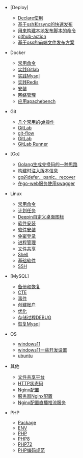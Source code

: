 - [Deploy]
  - [Declare使用](deploy/declare.md)
  - [基于ssh和rsync的快速发布](deploy/deploy.md)
  - [用来构建本地发布脚本的命令](deploy/deploy2.md)
  - [github-action](deploy/github-action.md)
  - [基于oss的前端文件发布方案](deploy/基于oss的前端文件发布方案.md)


- Docker
  - [常用命令](docker/cmd.md)
  - [实践Gitlab](docker/docker-gitlab.md)
  - [实践Mysql](docker/docker-mysql.md)
  - [实践Redis](docker/docker-redis.md)
  - [安装](docker/install.md)
  - [网络管理](docker/network.md)
  - [应用apachebench](docker/usage-ab)


- Git
  - [几个常用的git操作](git/git-cmd.md)
  - [GitLab](git/git-runner.md)
  - [git-flow](git/gitflow.md)
  - [GitLab](git/gitlab.md)
  - [GitLab Runner](git/gitlab-runner.md)


- [Go]
  - [Golang生成兑换码的一种思路](go/gen-redemption-code.md)
  - [构建时注入版本信息](go/go-build-vars.md)
  - [go的defer、panic、recover](go/go-defer-panic-recover.md)
  - [在go-web服务使用swagger](go/golang-with-openapi3.md)


- Linux
  - [常用命令](linux/cmd.md)
  - [计划任务](linux/crontab.md)
  - [Deepin自定义桌面图标](linux/deepin-icon.md)
  - [软件安装](linux/install.md)
  - [软件安装](linux/Linux修改内核满足高并发.md)
  - [免密登录](linux/no-password.md)
  - [进程管理](linux/process.md)
  - [文件共享](linux/samba.md)
  - [Shell](linux/shell.md)
  - [基础软件](linux/soft.md)
  - [SSH](linux/ssh.md)

- [MySQL]
  - [备份和恢复](mysql/backup-and-recovery.md)
  - [CTE](mysql/cte.md)
  - [事件](mysql/event.md)
  - [创建账户](mysql/mysql.md)
  - [优化](mysql/MySQL优化.md)
  - [存储过程DEBUG](mysql/procedure.md)
  - [恢复Mysql](mysql/recovery-mysql.md)

- OS
  - [windows11](os/windows-active.md)
  - [windows11一些开发设置](os/windows-settings.md)
  - [ubuntu](os/ubuntu.md)

- 其他
  - [文件共享平台](other/filesbrowser.md)
  - [HTTP状态码](other/http.md)
  - [Nginx配置](other/nginx.md)
  - [服务器Nginx配置](other/web-server-nginx.md)
  - [Nginx配置直播推流服务](other/live.md)

- PHP
  - [Package](php/composer-package.md)
  - [ENV](php/env.md)
  - [PHP](php/php.md)
  - [PHP8](php/php8.md)
  - [PHP72](php/php72.md)
  - [PHP编码规范](php/standard-php7.md)
  
